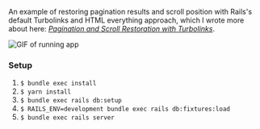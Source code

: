 An example of restoring pagination results and scroll position with Rails's default Turbolinks and HTML everything approach, which I wrote more about here: _[Pagination and Scroll Restoration with Turbolinks](http://blog.graykemmey.com/2020/07/07/pagination-and-scroll-restoration-with-turbolinks/)_.

![GIF of running app](./example.gif)

### Setup

1. `$ bundle exec install`
2. `$ yarn install`
3. `$ bundle exec rails db:setup`
4. `$ RAILS_ENV=development bundle exec rails db:fixtures:load`
5. `$ bundle exec rails server`

